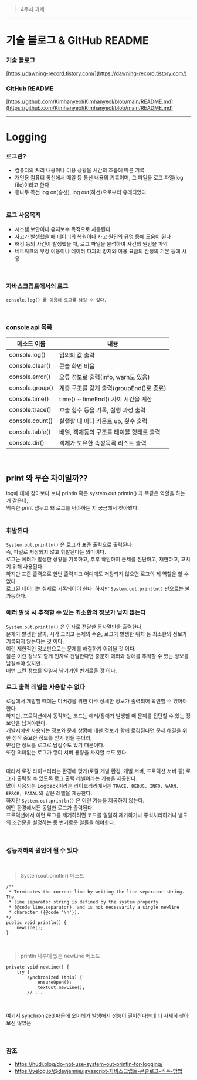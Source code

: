 > 4주차 과제

---

# 기술 블로그 & GitHub README

### 기술 블로그
[https://dawning-record.tistory.com/](https://dawning-record.tistory.com/)

### GitHub README

[https://github.com/Kimhanyeol/Kimhanyeol/blob/main/README.md](https://github.com/Kimhanyeol/Kimhanyeol/blob/main/README.md)

---

# Logging

### 로그란?

- 컴퓨터의 처리 내용이나 이용 상황을 시간의 흐름에 따른 기록 </br>
- 개인용 컴퓨터 통신에서 메일 등 통신 내용의 기록이며, 그 파일을 로그 파일(log file)이라고 한다</br>
- 통나무 목선 log on(승선), log out(하선)으로부터 유래되었다</br></br>

### 로그 사용목적

- 시스템 보안이나 유지보수 목적으로 사용된다 </br>
- 사고가 발생했을 때 데이터의 복원이나 사고 원인의 규명 등에 도움이 된다 </br>
- 해킹 등의 사건이 발생했을 때, 로그 파일을 분석하여 사건의 원인을 파악 </br>
- 네트워크의 부정 이용이나 데이터 파괴의 방지와 이용 요금의 산정의 기본 등에 사용 </br>
</br>

### 자바스크립트에서의 로그

``` 
console.log() 를 이용해 로그를 남길 수 있다.
```
</br>

### console api 목록

| 메소드 이름 | 내용 |
| --- | --- |
| console.log() | 임의의 값 출력 |
| console.clear() | 콘솔 화면 비움 |
| console.error() | 오류 정보로 출력(info, warn도 있음) |
| console.group() | 계층 구조를 갖게 출력(groupEnd()로 종료) |
| console.time() | time() ~ timeEnd() 사이 시간을 계산 |
| console.trace() | 호출 함수 등을 기록, 실행 과정 출력 |
| console.count() | 실핼할 때 마다 카운트 up, 횟수 출력 |
| console.table() | 배열, 객체등의 구조를 테이블 형태로 출력 |
| console.dir() | 객체가 보유한 속성목록 리스트 출력 |

</br>


## print 와 무슨 차이일까??

log에 대해 찾아보다 보니 println 혹은 system.out.println() 과 똑같은 역할을 하는 거 같은데, </br>
익숙한 print 냅두고 왜 로그를 써야하는 지 궁금해서 찾아봤다. </br>
</br>

### 휘발된다

```System.out.println()``` 은 로그가 표준 출력으로 출력된다. </br>
즉, 파일로 저장되지 않고 휘발된다는 의미이다. </br>
로그는 에러가 발생한 상황을 기록하고, 추후 확인하여 문제를 진단하고, 재현하고, 고치기 위해 사용된다. </br>
하지만 표준 출력으로 한번 출력되고 어디에도 저장되지 않으면 로그의 제 역할을 할 수 없다.</br>
로그된 데이터는 실제로 기록되어야 한다. 하지만 ```System.out.println()``` 만으로는 불가능하다.</br>

### 에러 발생 시 추적할 수 있는 최소한의 정보가 남지 않는다

```System.out.println()``` 은 인자로 전달한 문자열만을 출력한다. </br>
문제가 발생한 날짜, 시각 그리고 문제의 수준, 로그가 발생한 위치 등 최소한의 정보가 기록되지 않는다는 것 이다. </br>
이런 제한적인 정보만으로는 문제를 해결하기 어려울 것 이다.</br>
물론 이런 정보도 함께 인자로 전달한다면 충분히 에러와 장애를 추적할 수 있는 정보를 남길수야 있지만… </br>
매번 그런 정보를 일일히 남기기엔 번거로울 것 이다.</br>

### 로그 출력 레벨을 사용할 수 없다

로컬에서 개발할 때에는 디버깅을 위한 아주 상세한 정보가 출력되어 확인할 수 있어야한다. </br>
하지만, 프로덕션에서 동작하는 코드는 에러/장애가 발생할 때 문제를 진단할 수 있는 정보만을 남겨야한다. </br>
개발시에만 사용되는 정보와 문제 상황에 대한 정보가 함께 로깅된다면 문제 해결을 위한 정작 중요한 정보를 얻기 힘들 뿐더러, </br>
민감한 정보를 로그로 남길수도 있기 때문이다. </br>
또한 의미없는 로그가 쌓여 서버 용량을 차지할 수도 있다.</br>
</br>

따라서 로깅 라이브러리는 환경에 맞게(로컬 개발 환경, 개발 서버, 프로덕션 서버 등) 로그가 출력될 수 있도록 로그 출력 레벨이라는 기능을 제공한다. </br>
많이 사용되는 Logback이라는 라이브러리에서는 ```TRACE, DEBUG, INFO, WARN, ERROR, FATAL``` 와 같은 레벨을 제공한다. </br>
하지만 ```System.out.println()``` 은 이런 기능을 제공하지 않는다. </br>
어떤 환경에서든 동일한 로그가 출력된다. </br>
프로덕션에서 이런 로그를 제거하려면 코드를 일일히 제거하거나 주석처리하거나 별도의 조건문을 설정하는 등 번거로운 일들을 해야한다.</br>

</br>

### 성능저하의 원인이 될 수 있다

</br>

> System.out.println() 메소드
```
/**
 * Terminates the current line by writing the line separator string.  The
 * line separator string is defined by the system property
 * {@code line.separator}, and is not necessarily a single newline
 * character ({@code '\n'}).
*/
public void println() {
    newLine();
}
```

</br>

> println 내부에 있는 newLine 메소드
```
private void newLine() {
    try {
        synchronized (this) {
            ensureOpen();
            textOut.newLine();
		// ...
```

</br>

여기서 synchronized 때문에 오버헤가 발생해서 성능이 떨어진다는데 더 자세히 찾아보진 않았음

</br>

### 참조

- https://hudi.blog/do-not-use-system-out-println-for-logging/
- https://velog.io/@devjennie/javascript-자바스크립트-콘솔로그-찍는-방법
